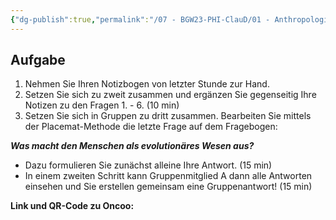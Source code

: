 ```yaml
---
{"dg-publish":true,"permalink":"/07 - BGW23-PHI-ClauD/01 - Anthropologie/03a - Placemat - Der Mensch als evolutionäres Wesen/","noteIcon":""}
---
```


## Aufgabe

1. Nehmen Sie Ihren Notizbogen von letzter Stunde zur Hand.
2. Setzen Sie sich zu zweit zusammen und ergänzen Sie gegenseitig Ihre Notizen zu den Fragen 1. - 6. (10 min)
3. Setzen Sie sich in Gruppen zu dritt zusammen. Bearbeiten Sie mittels der Placemat-Methode die letzte Frage auf dem Fragebogen:

***Was macht den Menschen als evolutionäres Wesen aus?***

- Dazu formulieren Sie zunächst alleine Ihre Antwort. (15 min)
- In einem zweiten Schritt kann Gruppenmitglied A dann alle Antworten einsehen und Sie erstellen gemeinsam eine Gruppenantwort! (15 min)

**Link und QR-Code zu Oncoo:** 
